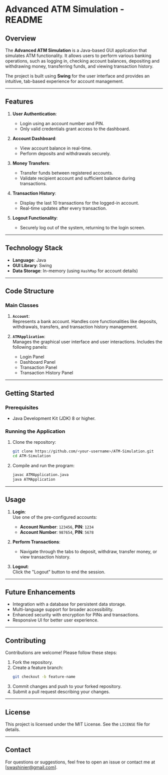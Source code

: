 # Advanced ATM Simulation - README

## Overview

The **Advanced ATM Simulation** is a Java-based GUI application that simulates ATM functionality. It allows users to perform various banking operations, such as logging in, checking account balances, depositing and withdrawing money, transferring funds, and viewing transaction history. 

The project is built using **Swing** for the user interface and provides an intuitive, tab-based experience for account management.

---

## Features

1. **User Authentication**:  
   - Login using an account number and PIN.
   - Only valid credentials grant access to the dashboard.

2. **Account Dashboard**:  
   - View account balance in real-time.  
   - Perform deposits and withdrawals securely.

3. **Money Transfers**:  
   - Transfer funds between registered accounts.
   - Validate recipient account and sufficient balance during transactions.

4. **Transaction History**:  
   - Display the last 10 transactions for the logged-in account.
   - Real-time updates after every transaction.

5. **Logout Functionality**:  
   - Securely log out of the system, returning to the login screen.

---

## Technology Stack

- **Language**: Java
- **GUI Library**: Swing
- **Data Storage**: In-memory (using `HashMap` for account details)

---

## Code Structure

### Main Classes

1. **`Account`**:  
   Represents a bank account. Handles core functionalities like deposits, withdrawals, transfers, and transaction history management.

2. **`ATMApplication`**:  
   Manages the graphical user interface and user interactions. Includes the following panels:
   - Login Panel
   - Dashboard Panel
   - Transaction Panel
   - Transaction History Panel

---

## Getting Started

### Prerequisites

- Java Development Kit (JDK) 8 or higher.

### Running the Application

1. Clone the repository:
   ```bash
   git clone https://github.com/<your-username>/ATM-Simulation.git
   cd ATM-Simulation
   ```
2. Compile and run the program:
   ```bash
   javac ATMApplication.java
   java ATMApplication
   ```

---

## Usage

1. **Login**:  
   Use one of the pre-configured accounts:
   - **Account Number**: `123456`, **PIN**: `1234`
   - **Account Number**: `987654`, **PIN**: `5678`

2. **Perform Transactions**:  
   - Navigate through the tabs to deposit, withdraw, transfer money, or view transaction history.

3. **Logout**:  
   Click the "Logout" button to end the session.

---

## Future Enhancements

- Integration with a database for persistent data storage.
- Multi-language support for broader accessibility.
- Enhanced security with encryption for PINs and transactions.
- Responsive UI for better user experience.

---

## Contributing

Contributions are welcome! Please follow these steps:

1. Fork the repository.
2. Create a feature branch:  
   ```bash
   git checkout -b feature-name
   ```
3. Commit changes and push to your forked repository.
4. Submit a pull request describing your changes.

---

## License

This project is licensed under the MIT License. See the `LICENSE` file for details.

---

## Contact

For questions or suggestions, feel free to open an issue or contact me at [swashinier@gmail.com].
